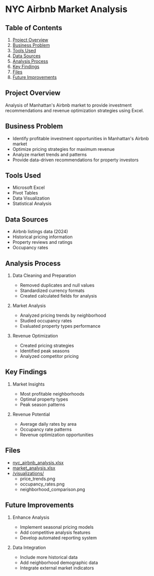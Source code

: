 # NYC Airbnb Market Analysis

## Table of Contents
1. [Project Overview](#project-overview)
2. [Business Problem](#business-problem)
3. [Tools Used](#tools-used)
4. [Data Sources](#data-sources)
5. [Analysis Process](#analysis-process)
6. [Key Findings](#key-findings)
7. [Files](#files)
8. [Future Improvements](#future-improvements)

## Project Overview
Analysis of Manhattan's Airbnb market to provide investment recommendations and revenue optimization strategies using Excel.

## Business Problem
- Identify profitable investment opportunities in Manhattan's Airbnb market
- Optimize pricing strategies for maximum revenue
- Analyze market trends and patterns
- Provide data-driven recommendations for property investors

## Tools Used
- Microsoft Excel
- Pivot Tables
- Data Visualization
- Statistical Analysis

## Data Sources
- Airbnb listings data (2024)
- Historical pricing information
- Property reviews and ratings
- Occupancy rates

## Analysis Process
1. Data Cleaning and Preparation
   - Removed duplicates and null values
   - Standardized currency formats
   - Created calculated fields for analysis

2. Market Analysis
   - Analyzed pricing trends by neighborhood
   - Studied occupancy rates
   - Evaluated property types performance

3. Revenue Optimization
   - Created pricing strategies
   - Identified peak seasons
   - Analyzed competitor pricing

## Key Findings
1. Market Insights
   - Most profitable neighborhoods
   - Optimal property types
   - Peak season patterns

2. Revenue Potential
   - Average daily rates by area
   - Occupancy rate patterns
   - Revenue optimization opportunities

## Files
- [nyc_airbnb_analysis.xlsx](./data/nyc_airbnb_analysis.xlsx)
- [market_analysis.xlsx](./data/market_analysis.xlsx)
- [/visualizations/](./visualizations/)
  - price_trends.png
  - occupancy_rates.png
  - neighborhood_comparison.png

## Future Improvements
1. Enhance Analysis
   - Implement seasonal pricing models
   - Add competitive analysis features
   - Develop automated reporting system

2. Data Integration
   - Include more historical data
   - Add neighborhood demographic data
   - Integrate external market indicators
